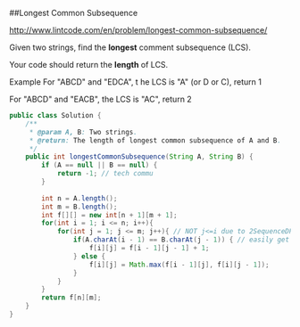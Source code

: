 ##Longest Common Subsequence

http://www.lintcode.com/en/problem/longest-common-subsequence/



Given two strings, find the **longest** comment subsequence (LCS).

Your code should return the **length** of LCS.

Example For "ABCD" and "EDCA", t he LCS is "A" (or D or C), return 1

For "ABCD" and "EACB", the LCS is "AC", return 2



```java
public class Solution {
    /**
     * @param A, B: Two strings.
     * @return: The length of longest common subsequence of A and B.
     */
    public int longestCommonSubsequence(String A, String B) {
        if (A == null || B == null) {
            return -1; // tech commu
        }
      
        int n = A.length();
	    int m = B.length();
        int f[][] = new int[n + 1][m + 1];
        for(int i = 1; i <= n; i++){
            for(int j = 1; j <= m; j++){ // NOT j<=i due to 2SequenceDP NOT SequenceDP
                if(A.charAt(i - 1) == B.charAt(j - 1)) { // easily get error: (i - 1) !!
                    f[i][j] = f[i - 1][j - 1] + 1;
                } else {
                    f[i][j] = Math.max(f[i - 1][j], f[i][j - 1]);
                }
            }
        }
        return f[n][m];
    }
}
```

